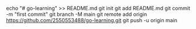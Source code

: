 echo "# go-learning" >> README.md
git init
git add README.md
git commit -m "first commit"
git branch -M main
git remote add origin https://github.com/2550553488/go-learning.git
git push -u origin main
